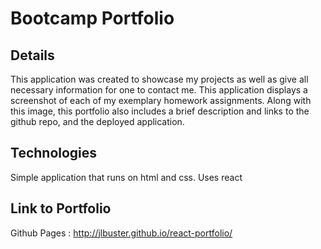 # Bootcamp Portfolio

## Details
This application was created to showcase my projects as well as give all necessary information for one to contact me.
This application displays a screenshot of each of my exemplary homework assignments. Along with this image, this portfolio also includes a brief description and links to the github repo, and the deployed application.

## Technologies
Simple application that runs on html and css. Uses react

## Link to Portfolio
Github Pages :  http://jlbuster.github.io/react-portfolio/
